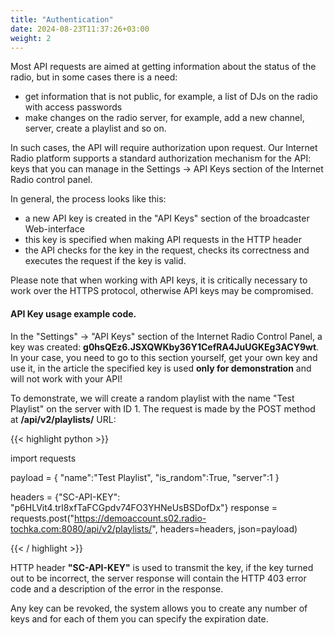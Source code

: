 ```yaml
---
title: "Authentication"
date: 2024-08-23T11:37:26+03:00
weight: 2
---
```


Most API requests are aimed at getting information about the status of the radio, but in some cases there is a need:
- get information that is not public, for example, a list of DJs on the radio with access passwords
- make changes on the radio server, for example, add a new channel, server, create a playlist and so on.

In such cases, the API will require authorization upon request.
Our Internet Radio platform supports a standard authorization mechanism for the API: keys that you can manage in the Settings -> API Keys section of the Internet Radio control panel.

In general, the process looks like this:
- a new API key is created in the "API Keys" section of the broadcaster Web-interface
- this key is specified when making API requests in the HTTP header
- the API checks for the key in the request, checks its correctness and executes the request if the key is valid.


Please note that when working with API keys, it is critically necessary to work over the HTTPS protocol, otherwise API keys may be compromised.

#### API Key usage example code.

In the "Settings" -> "API Keys" section of the Internet Radio Control Panel, a key was created: **g0hsQEz6.JSXQWKby36Y1CefRA4JuUGKEg3ACY9wt**. In your case, you need to go to this section yourself, get your own key and use it, in the article the specified key is used **only for demonstration** and will not work with your API!

To demonstrate, we will create a random playlist with the name "Test Playlist" on the server with ID 1. The request is made by the POST method at **/api/v2/playlists/** URL:

{{< highlight python  >}}

import requests

payload = {
   "name":"Test Playlist",
   "is_random":True,
   "server":1
}

headers = {"SC-API-KEY": "p6HLVit4.trl8xfTaFCGpdv74FO3YHNeUsBSDofDx"}
response = requests.post("https://demoaccount.s02.radio-tochka.com:8080/api/v2/playlists/", headers=headers, json=payload)

{{< / highlight >}}


HTTP header **"SC-API-KEY"** is used to transmit the key, if the key turned out to be incorrect, the server response will contain the HTTP 403 error code and a description of the error in the response.


Any key can be revoked, the system allows you to create any number of keys and for each of them you can specify the expiration date.